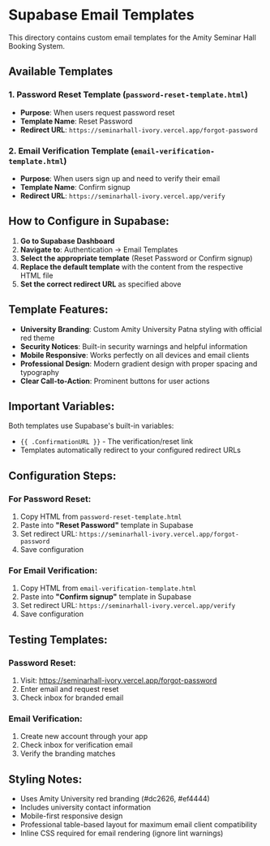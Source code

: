 # Supabase Email Templates

This directory contains custom email templates for the Amity Seminar Hall Booking System.

## Available Templates

### 1. Password Reset Template (`password-reset-template.html`)

- **Purpose**: When users request password reset
- **Template Name**: Reset Password
- **Redirect URL**: `https://seminarhall-ivory.vercel.app/forgot-password`

### 2. Email Verification Template (`email-verification-template.html`)

- **Purpose**: When users sign up and need to verify their email
- **Template Name**: Confirm signup
- **Redirect URL**: `https://seminarhall-ivory.vercel.app/verify`

## How to Configure in Supabase:

1. **Go to Supabase Dashboard**
2. **Navigate to**: Authentication → Email Templates
3. **Select the appropriate template** (Reset Password or Confirm signup)
4. **Replace the default template** with the content from the respective HTML file
5. **Set the correct redirect URL** as specified above

## Template Features:

- **University Branding**: Custom Amity University Patna styling with official red theme
- **Security Notices**: Built-in security warnings and helpful information
- **Mobile Responsive**: Works perfectly on all devices and email clients
- **Professional Design**: Modern gradient design with proper spacing and typography
- **Clear Call-to-Action**: Prominent buttons for user actions

## Important Variables:

Both templates use Supabase's built-in variables:

- `{{ .ConfirmationURL }}` - The verification/reset link
- Templates automatically redirect to your configured redirect URLs

## Configuration Steps:

### For Password Reset:

1. Copy HTML from `password-reset-template.html`
2. Paste into **"Reset Password"** template in Supabase
3. Set redirect URL: `https://seminarhall-ivory.vercel.app/forgot-password`
4. Save configuration

### For Email Verification:

1. Copy HTML from `email-verification-template.html`
2. Paste into **"Confirm signup"** template in Supabase
3. Set redirect URL: `https://seminarhall-ivory.vercel.app/verify`
4. Save configuration

## Testing Templates:

### Password Reset:

1. Visit: https://seminarhall-ivory.vercel.app/forgot-password
2. Enter email and request reset
3. Check inbox for branded email

### Email Verification:

1. Create new account through your app
2. Check inbox for verification email
3. Verify the branding matches

## Styling Notes:

- Uses Amity University red branding (#dc2626, #ef4444)
- Includes university contact information
- Mobile-first responsive design
- Professional table-based layout for maximum email client compatibility
- Inline CSS required for email rendering (ignore lint warnings)

